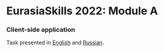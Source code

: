 # EurasiaSkills 2022: Module A
### Client-side application

Task presented in [English](./.task/TP17_JS_actual_en.pdf) and [Russian](./.task/TP17_JS_actual_ru.pdf).
